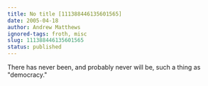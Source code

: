 ```yaml
---
title: No title [111388446135601565]
date: 2005-04-18
author: Andrew Matthews
ignored-tags: froth, misc
slug: 111388446135601565
status: published
---
```


There has never been, and probably never will be, such a thing as "democracy."
